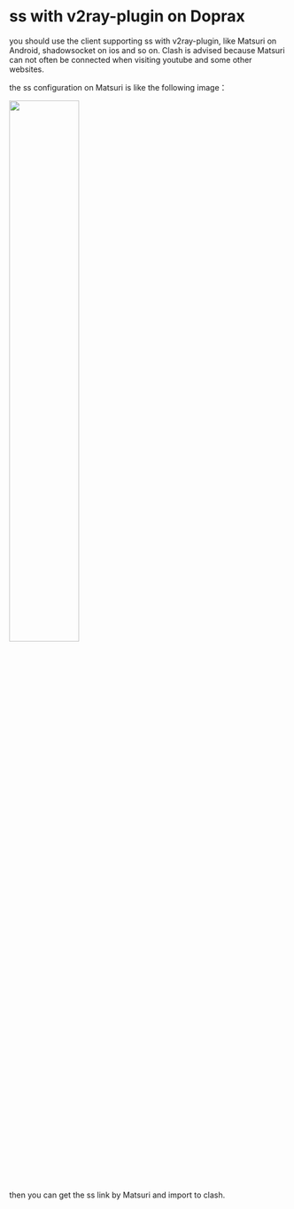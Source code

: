 # ss with v2ray-plugin on Doprax
you should use the client supporting ss with v2ray-plugin, like Matsuri on Android, shadowsocket on ios and so on. Clash is advised because Matsuri can not often be connected when visiting youtube and some other websites.

the ss configuration on Matsuri is like the following image： 

<img src="https://github.com/Mrzyang/doprax_ss/blob/master/Matsuri_configuration.png" width="50%">

then you can get the ss link by Matsuri and import to clash.